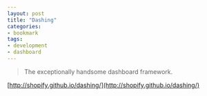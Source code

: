 ```yaml
---
layout: post
title: "Dashing"
categories:
- bookmark
tags:
- development
- dashboard
---
```

> The exceptionally handsome dashboard framework.

[http://shopify.github.io/dashing/](http://shopify.github.io/dashing/)
